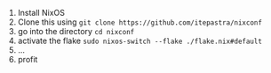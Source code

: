 1. Install NixOS
2. Clone this using `git clone https://github.com/itepastra/nixconf`
3. go into the directory `cd nixconf`
4. activate the flake `sudo nixos-switch --flake ./flake.nix#default`
5. ...
6. profit
